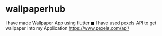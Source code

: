 # wallpaperhub

I have made Wallpaper App using flutter
◼ I have used pexels API to get wallpaper into my Application 
https://www.pexels.com/api/
